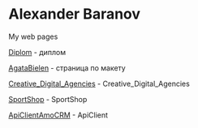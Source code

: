 # Alexander Baranov
My web pages


[Diplom](https://gibbzzz.github.io/Diplom.loc/) - диплом

[AgataBielen](https://gibbzzz.github.io/AgataBielenPage/) - страница по макету

[Creative_Digital_Agencies](https://gibbzzz.github.io/Creative_Digital_Agencies/) - Creative_Digital_Agencies

[SportShop](https://gibbzzz.github.io/SportShop/) - SportShop

[ApiClientAmoCRM](https://gibbzzz.github.io/apibar/) - ApiClient
